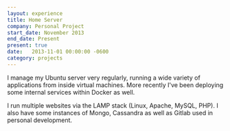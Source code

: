 ```yaml
---
layout: experience
title: Home Server
company: Personal Project
start_date: November 2013
end_date: Present
present: true
date:   2013-11-01 00:00:00 -0600
category: projects
---
```

I manage my Ubuntu server very regularly, running a wide variety of applications from inside virtual machines. More recently I've been deploying some internal services within Docker as well.

I run multiple websites via the LAMP stack (Linux, Apache, MySQL, PHP). I also have some instances of Mongo, Cassandra as well as Gitlab used in personal development.
